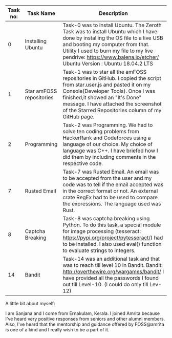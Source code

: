 | Task no:  | Task Name | Description |
| --- | --- | --- |
| 0 | Installing Ubuntu | Task-0 was to install Ubuntu. The Zeroth Task was to install Ubuntu which I have done by installing the OS file to a live USB and booting my computer from that. Utility I used to burn my file to my live pendrive: https://www.balena.io/etcher/   Ubuntu Version : Ubuntu 18.04.2 LTS  |
| 1 | Star amFOSS repositories | Task-1 was to star all the amFOSS repositories in GitHub. I copied the script from star.user.js and pasted it on my Console(Developer Tools). Once I was finished,it showed an "It's Done" message. I have attached the screenshot of the Starred Repositories column of my GitHub page. |
| 2 | Programming | Task-2 was Programming. We had to solve ten coding problems from HackerRank and Codeforces using a language of our choice. My choice of language was C++. I have briefed how I did them by including comments in the respective code.|
| 7 | Rusted Email | Task-7 was Rusted Email. An email was to be accepted from the user and my code was to tell if the email accepted was in the correct format or not. An external crate RegEx had to be used to compare the expressions. The language used was Rust. |
| 8 | Captcha Breaking | Task-8 was captcha breaking using Python. To do this task, a special module for image processing (tesseract: https://pypi.org/project/pytesseract/) had to be installed. I also used eval() function to evaluate strings to integers. |
| 14 | Bandit | Task-14 was an additional task and that was to reach till level 10 in Bandit. Bandit: http://overthewire.org/wargames/bandit/ I have provided all the passwords I found out till Level-10. (I could do only till Lev-12) | 


A little bit about myself:

I am Sanjana and I come from Ernakulam, Kerala. I joined Amrita because I've heard very positive responses from seniors and other alumni members. Also, I've heard that the mentorship and guidance offered by FOSS@amrita is one of a kind and I really wish to be a part of it.


